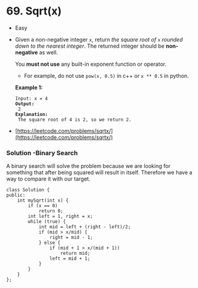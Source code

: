 # 69. Sqrt(x)

* Easy
*   Given a non-negative integer `x`, return _the square root of_ `x` _rounded down to the nearest integer_. The returned integer should be **non-negative** as well.

    You **must not use** any built-in exponent function or operator.

    * For example, do not use `pow(x, 0.5)` in c++ or `x ** 0.5` in python.

    &#x20;

    **Example 1:**

    <pre><code>Input: x = 4
    <strong>Output:
    </strong> 2
    <strong>Explanation:
    </strong> The square root of 4 is 2, so we return 2.</code></pre>
* [https://leetcode.com/problems/sqrtx/](https://leetcode.com/problems/sqrtx/)

### Solution -Binary Search

A binary search will solve the problem because we are looking for something that after being squared will result in itself. Therefore we have a way to compare it with our target.&#x20;

```
class Solution {
public:
    int mySqrt(int x) {
        if (x == 0)
            return 0;
        int left = 1, right = x;
        while (true) {
            int mid = left + (right - left)/2;
            if (mid > x/mid) {
                right = mid - 1;
            } else {
                if (mid + 1 > x/(mid + 1))
                    return mid;
                left = mid + 1;
            }
        }
    }
};
```

